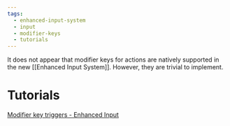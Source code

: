 ```yaml
---
tags:
  - enhanced-input-system
  - input
  - modifier-keys
  - tutorials
---
```

It does not appear that modifier keys for actions are natively supported in the new [[Enhanced Input System]]. However, they are trivial to implement.
# Tutorials
[Modifier key triggers - Enhanced Input](https://dev.epicgames.com/community/learning/tutorials/vz52/unreal-engine-modifier-key-triggers-enhanced-input)
